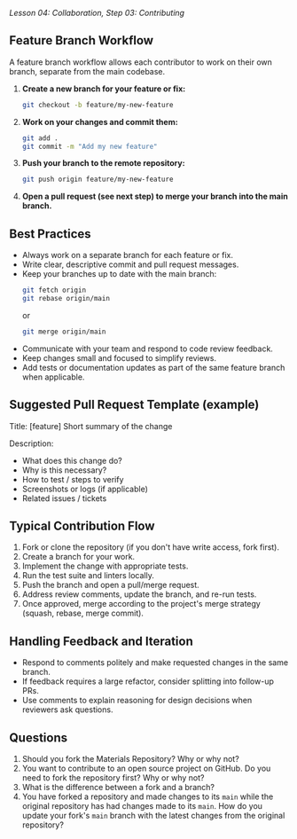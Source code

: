 *Lesson 04: Collaboration, Step 03: Contributing*

## Feature Branch Workflow

A feature branch workflow allows each contributor to work on their own branch, separate from the main codebase.

1. **Create a new branch for your feature or fix:**
   ```bash
   git checkout -b feature/my-new-feature
   ```
2. **Work on your changes and commit them:**
   ```bash
   git add .
   git commit -m "Add my new feature"
   ```
3. **Push your branch to the remote repository:**
   ```bash
   git push origin feature/my-new-feature
   ```
4. **Open a pull request (see next step) to merge your branch into the main branch.**

## Best Practices

- Always work on a separate branch for each feature or fix.
- Write clear, descriptive commit and pull request messages.
- Keep your branches up to date with the main branch:
  ```bash
  git fetch origin
  git rebase origin/main
  ```
  or
  ```bash
  git merge origin/main
  ```
- Communicate with your team and respond to code review feedback.
- Keep changes small and focused to simplify reviews.
- Add tests or documentation updates as part of the same feature branch when applicable.

## Suggested Pull Request Template (example)

Title: [feature] Short summary of the change

Description:
- What does this change do?
- Why is this necessary?
- How to test / steps to verify
- Screenshots or logs (if applicable)
- Related issues / tickets

## Typical Contribution Flow

1. Fork or clone the repository (if you don't have write access, fork first).
2. Create a branch for your work.
3. Implement the change with appropriate tests.
4. Run the test suite and linters locally.
5. Push the branch and open a pull/merge request.
6. Address review comments, update the branch, and re-run tests.
7. Once approved, merge according to the project's merge strategy (squash, rebase, merge commit).

## Handling Feedback and Iteration

- Respond to comments politely and make requested changes in the same branch.
- If feedback requires a large refactor, consider splitting into follow-up PRs.
- Use comments to explain reasoning for design decisions when reviewers ask questions.

## Questions

1. Should you fork the Materials Repository? Why or why not?
2. You want to contribute to an open source project on GitHub. Do you need to fork the repository first? Why or why not?
3. What is the difference between a fork and a branch?
4. You have forked a repository and made changes to its `main` while the original repository has had changes made to its `main`. How do you update your fork's `main` branch with the latest changes from the original repository?
